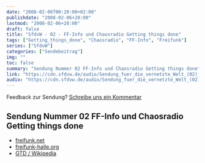```yaml
---
date: "2008-02-06T00:20:00+02:00"
publishdate: "2008-02-06+20:00"
lastmod: "2008-02-06+20:00"
draft: false
title: "SfdvW - 02 - FF-Info und Chaosradio Getting things done"
tags: ["Getting_things_done", "Chaosradio", "FF-Info", "Freifunk"]
series: ["SfdvW"]
categories: ["Sendebeitrag"]
img: ""
toc: false
summary: "Sendung Nummer 02 FF-Info und Chaosradio Getting things done"
link: "https://cdn.sfdvw.de/audio/Sendung_fuer_die_vernetzte_Welt_(02)_2008_02_06_FF-Info_und_Chaosradio_Getting_things_done.ogg"
audio: "https://cdn.sfdvw.de/audio/Sendung_fuer_die_vernetzte_Welt_(02)_2008_02_06_FF-Info_und_Chaosradio_Getting_things_done.ogg"
---
```


<div align="center" id="example"></div>
<script src="https://cdn.podlove.org/web-player/embed.js"></script>

Feedback zur Sendung?
[Schreibe uns ein Kommentar](mailto:SfdvW@radiocorax.de)

## Sendung Nummer 02 FF-Info und Chaosradio Getting things done

* [freifunk.net](https://freifunk.net/)
* [freifunk-halle.org](https://freifunk-halle.org/)
* [GTD / Wikipedia](https://de.wikipedia.org/wiki/Getting_Things_Done)



<script>
  podlovePlayer('#example', '/blog/sfdvw02.json');
</script>
